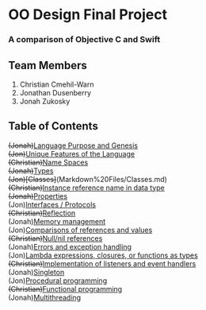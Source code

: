 # OO Design Final Project
### A comparison of Objective C and Swift

## Team Members
1. Christian Cmehil-Warn
2. Jonathan Dusenberry
3. Jonah Zukosky

## Table of Contents
~~(Jonah)~~[Language Purpose and Genesis](Markdown%20Files/Language%20Purpose%20and%20Genesis.md)  
~~(Jon)~~[Unique Features of the Language](Markdown%20Files/Unique%20Features%20of%20the%20Language.md)  
~~(Christian)~~[Name Spaces](Markdown%20Files/Name%20Spaces.md)  
~~(Jonah)~~[Types](Markdown%20Files/Types.md)  
~~(Jon)[Classes]~~(Markdown%20Files/Classes.md)  
~~(Christian)~~[Instance reference name in data type](Markdown%20Files/Instance%20Reference%20Name%20in%20Data%20Type.md)  
~~(Jonah)~~[Properties](Markdown%20Files/Properties.md)  
(Jon)[Interfaces / Protocols](Markdown%20Files/Interfaces%20or%20Protocols.md)  
~~(Christian)~~[Reflection](Markdown%20Files/Reflection.md)  
(Jonah)[Memory management](Markdown%20Files/Memory%20Management.md)  
(Jon)[Comparisons of references and values](Markdown%20Files/Comparisons%20of%20References%20and%20Values.md)  
~~(Christian)~~[Null/nil references](Markdown%20Files/Null%20or%20nil%20references.md)  
(Jonah)[Errors and exception handling](Markdown%20Files/Errors%20and%20Exception%20Handling.md)  
(Jon)[Lambda expressions, closures, or functions as types](Markdown%20Files/Lambda%20expressions%20closures%20or%20functions%20as%20types.md)  
~~(Christian)~~[Implementation of listeners and event handlers](Markdown%20Files/Implementation%20of%20listeners%20and%20event%20handlers.md)  
(Jonah)[Singleton](Markdown%20Files/Singleton.md)  
(Jon)[Procedural programming](Markdown%20Files/Procedural%20Programming.md)  
~~(Christian)~~[Functional programming](Markdown%20Files/Functional%20Programming.md)   
(Jonah)[Multithreading](Markdown%20Files/Multithreading.md)  

